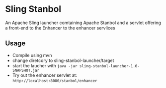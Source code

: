 # Sling Stanbol

An Apache Sling launcher comtaining Apache Stanbol and a servlet offering a
front-end to the Enhancer to the enhancer servlices

## Usage

- Compile using mvn
- change diretcory to sling-stanbol-launcher/target
- start the laucher with `java -jar sling-stanbol-launcher-1.0-SNAPSHOT.jar`
- Try out the enhancer servlet at: `http://localhost:8080/stanbol/enhancer`